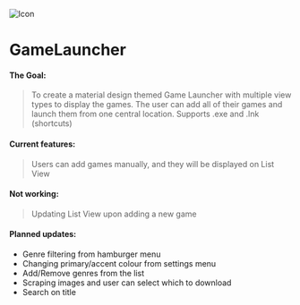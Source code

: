![Icon](https://i.imgur.com/dOirjeE.png)
# GameLauncher

#### The Goal: 
> To create a material design themed Game Launcher with multiple view types to display the games. The user can add all of their games and launch them from one central location. Supports .exe and .lnk (shortcuts)

#### Current features: 
> Users can add games manually, and they will be displayed on List View

#### Not working: 
> Updating List View upon adding a new game

#### Planned updates:
- Genre filtering from hamburger menu
- Changing primary/accent colour from settings menu
- Add/Remove genres from the list
- Scraping images and user can select which to download
- Search on title
